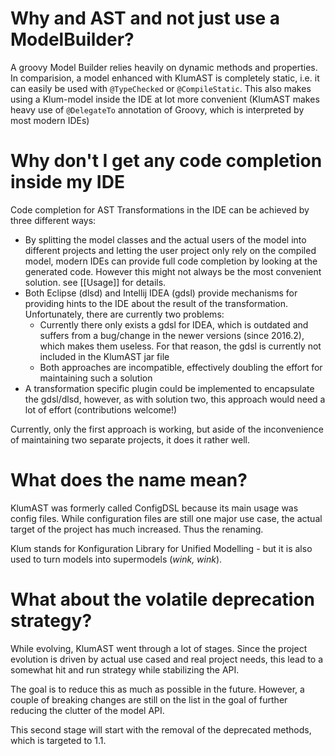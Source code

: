 # Why and AST and not just use a ModelBuilder?
 
A groovy Model Builder relies heavily on dynamic methods and properties. In comparision, a model enhanced with KlumAST
is completely static, i.e. it can easily be used with `@TypeChecked` or `@CompileStatic`. This also makes using
a Klum-model inside the IDE at lot more convenient (KlumAST makes heavy use of `@DelegateTo` annotation of Groovy, which
is interpreted by most modern IDEs)

# Why don't I get any code completion inside my IDE

Code completion for AST Transformations in the IDE can be achieved by three different ways:

- By splitting the model classes and the actual users of the model into different projects and letting the user project
  only rely on the compiled model, modern IDEs can provide full code completion by looking at the generated code. However
  this might not always be the most convenient solution. see [[Usage]] for details.
- Both Eclipse (dlsd) and Intellij IDEA (gdsl) provide mechanisms for providing hints to the IDE about the result of the
  transformation. Unfortunately, there are currently two problems:
  - Currently there only exists a gdsl for IDEA, which is outdated and suffers from a bug/change in the newer versions 
    (since 2016.2), which makes them useless. For that reason, the gdsl is currently not included in the KlumAST jar file
  - Both approaches are incompatible, effectively doubling the effort for maintaining such a solution
- A transformation specific plugin could be implemented to encapsulate the gdsl/dlsd, however, as with solution two, 
  this approach would need a lot of effort (contributions welcome!)
  
Currently, only the first approach is working, but aside of the inconvenience of maintaining two separate projects, it 
does it rather well.
  
  
# What does the name mean?

KlumAST was formerly called ConfigDSL because its main usage was config files. While configuration files are still
one major use case, the actual target of the project has much increased. Thus the renaming. 

Klum stands for Konfiguration Library for Unified Modelling - but it is also used to turn models into supermodels (_wink,
wink_).  


# What about the volatile deprecation strategy?

While evolving, KlumAST went through a lot of stages. Since the project evolution is driven by actual use cased and real
project needs, this lead to a somewhat hit and run strategy while stabilizing the API.

The goal is to reduce this as much as possible in the future. However, a couple of breaking changes are still on the
list in the goal of further reducing the clutter of the model API.

This second stage will start with the removal of the deprecated methods, which is targeted to 1.1.